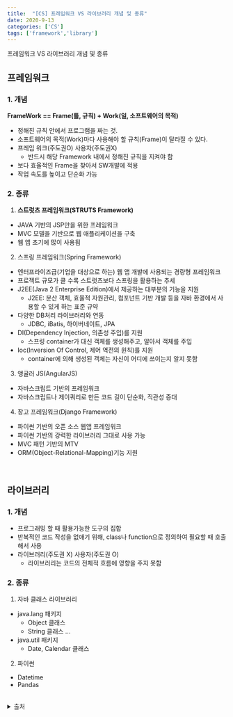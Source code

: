 ```yaml
---
title:  "[CS] 프레임워크 VS 라이브러리 개념 및 종류"
date: 2020-9-13
categories: ['CS']
tags: ['framework','library']
---
```


프레임워크 VS 라이브러리 개념 및 종류

## 프레임워크

### 1. 개념
**FrameWork == Frame(틀, 규칙) + Work(일, 소프트웨어의 목적)**
-  정해진 규칙 안에서 프로그램을 짜는 것.
-  소프트웨어의 목적(Work)마다 사용해야 할 규칙(Frame)이 달라질 수 있다.
-  프레임 워크(주도권O) 사용자(주도권X) 
   -  반드시 해당 Framework 내에서 정해진 규칙을 지켜야 함
- 보다 효율적인 Frame을 찾아서 SW개발에 적용
-  작업 속도를 높이고 단순화 가능

### 2. 종류
1. **스트럿츠 프레임워크(STRUTS Framework)**
  - JAVA 기반의 JSP만을 위한 프레임워크
  - MVC 모델을 기반으로 웹 애플리케이션을 구축
  - 웹 앱 초기에 많이 사용됨
2. 스프링 프레임워크(Spring Framework)
  - 엔터프라이즈급(기업을 대상으로 하는) 웹 앱 개발에 사용되는 경량형 프레임워크
  - 프로젝트 규모가 클 수록 스트럿츠보다 스프링을 활용하는 추세
  - J2EE(Java 2 Enterprise Edition)에서 제공하는 대부분의 기능을 지원
     - J2EE: 분산 객체, 효율적 자원관리, 컴포넌트 기반 개발 등을 자바 환경에서 사용할 수 있게 하는 표준 규약 <br>
  - 다양한 DB처리 라이브러리와 연동
     - JDBC, iBatis, 하이버네이트, JPA
  - DI(Dependency Injection, 의존성 주입)를 지원
     - 스프링 container가 대신 객체를 생성해주고, 알아서 객체를 주입<br>
  - Ioc(Inversion Of Control, 제어 역전의 원칙)를 지원
     - container에 의해 생성된 객체는 자신이 어디에 쓰이는지 알지 못함
3. 앵귤러 JS(AngularJS)
  - 자바스크립트 기반의 프레임워크
  - 자바스크립트나 제이쿼리로 만든 코드 길이 단순화, 직관성 증대
4. 장고 프레임워크(Django Framework)
  - 파이썬 기반의 오픈 소스 웹앱 프레임워크
  - 파이썬 기반의 강력한 라이브러리 그대로 사용 가능
- MVC 패턴 기반의 MTV
- ORM(Object-Relational-Mapping)기능 지원

<br>


## 라이브러리

### 1. 개념
- 프로그래밍 할 때 활용가능한 도구의 집합
-  반복적인 코드 작성을 없애기 위해,  class나 function으로 정의하여 필요할 때 호출해서 사용
- 라이브러리(주도권 X) 사용자(주도권 O)
    - 라이브러리는 코드의 전체적 흐름에 영향을 주지 못함

### 2. 종류
1. 자바 클래스 라이브러리
-  java.lang 패키지
   -  Object 클래스
   -  String 클래스 ... 
-  java.util 패키지
   -  Date, Calendar 클래스 
2. 파이썬
-  Datetime
-  Pandas 

<br>

<details>
<summary>출처</summary>

- https://www.castingn.com/sourcing/kkultip_detail/110<br>
- https://webclub.tistory.com/458<br>
- https://engkimbs.tistory.com/673<br>
- https://www.linux.co.kr/home2/board/subbs/board.php?bo_table=lecture&wr_id=600<br>
- https://sehun-kim.github.io/sehun/springbean-lifecycle/<br>

</details>